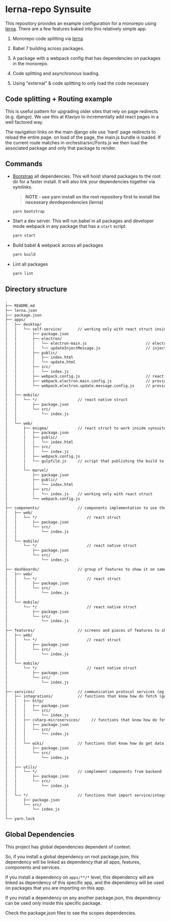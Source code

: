 # lerna-repo Synsuite

This repository provides an example configuration for a monorepo using [lerna](https://github.com/lerna/lerna). There are a few features
baked into this relatively simple app.

1. Monorepo code splitting via [lerna](https://github.com/lerna/lerna)

1. Babel 7 building across packages.

1. A package with a webpack config that has dependencies on packages in the monorepo.

1. Code splitting and asynchronous loading.

1. Using "external" & code splitting to only load the code necessary

## Code splitting + Routing example

This is useful pattern for upgrading older sites that rely on page redirects (e.g. django).
We use this at Klaviyo to incrementally add react pages in a well factored way.

The navigation links on the main django site use 'hard' page redirects to reload the entire page.
on load of the page, the main.js bundle is loaded. If the current route matches in orchestra/src/Fonts.js
we then load the associated package and only that package to render.

## Commands

* [Bootstrap](https://github.com/lerna/lerna#bootstrap) all dependencies. This will hoist shared packages to the root dir for a faster install. It will also link your dependencies together via symlinks.
    > **NOTE - use yarn install on the root repository first to install the necessary devdependencies (lerna)**

    ```BASH
    yarn bootstrap
    ```

* Start a dev server. This will run babel in all packages and developer mode webpack in any package that has a `start` script.
    ```BASH
    yarn start
    ```

* Build babel & webpack across all packages
    ```BASH
    yarn build
    ```

* Lint all packages
    ```BASH
    yarn lint
    ```
    

## Directory structure

```txt
.
├── README.md
├── lerna.json
├── package.json    
├── apps/
│   ├── desktop/
│   │   └── self-service/       // working only with react struct inside a electron app
│   │       ├── package.json
│   │       ├── electron/
│   │       │   └── electron-main.js                          // electron main process
│   │       │   └── updateInjectMessage.js                    // inject messages from main to renderer 
│   │       ├── public/
│   │       │   ├── index.html
│   │       │   └── update.html
│   │       ├── src/
│   │       │   └── index.js
│   │       ├── webpack.config.js                             // react webpack
│   │       ├── webpack.electron.main.config.js               // provide main process to electron start 
│   │       └── webpack.electron.update.message.config.js     // provide an update screen injecting specifics scripts
│   │
│   ├── mobile/
│   │   └── */                  // react native struct
│   │       ├── package.json
│   │       └── src/
│   │           └── index.js    
│   │
│   └── web/
│       ├── enigma/             // react struct to work inside synsuite
│       │   ├── package.json
│       │   ├── public/
│       │   │   └── index.html
│       │   ├── src/
│       │   │   └── index.js
│       │   ├── webpack.config.js
│       │   └── gulpfile.js     // script that publishing the build to synsuite
│       │
│       └── marvel/
│           ├── package.json
│           ├── public/
│           │   └── index.html
│           ├── src/
│           │   └── index.js    // working only with react struct
│           └── webpack.config.js
│       
├── components/                 // components implementation to use them on differents apps/dashboards/features
│   ├── web/
│   │   └── */                      // react struct
│   │       ├── package.json
│   │       └── src/
│   │           └── index.js    
│   │  
│   └── mobile/
│       └── */                      // react native struct
│           ├── package.json
│           └── src/
│               └── index.js     
│
├── dashboards/                 // group of features to show it on same page
│   ├── web/
│   │   └── */                      // react struct
│   │       ├── package.json
│   │       └── src/
│   │           └── index.js    
│   │  
│   └── mobile/
│       └── */                      // react native struct
│           ├── package.json
│           └── src/
│               └── index.js    
│
├── features/                   // screens and pieces of features to show
│   ├── web/
│   │   └── */                      // react struct
│   │       ├── package.json
│   │       └── src/
│   │           └── index.js    
│   │  
│   └── mobile/
│       └── */                      // react native struct
│           ├── package.json
│           └── src/
│               └── index.js      
│
├── services/                   // communication protocol services (eg. HTTP)
│   ├── integrations/           // functions that know how do fetch (get, post, put, delete and download) data from web
│   │   ├── http/               
│   │   │   ├── package.json
│   │   │   └── src/
│   │   │       └── index.js    
│   │   ├── csharp-microservices/     // functions that know how do fetch (get, post, put, delete and download) data from C# Api            
│   │   │   ├── package.json
│   │   │   └── src/
│   │   │       └── index.js    
│   │   │
│   │   └── wiki/               // functions that know how do get data from Syntesis Wikipedia
│   │       ├── package.json
│   │       └── src/
│   │           └── index.js   
│   │  
│   ├── utils/
│   │   └── */                  // complement components from backend
│   │       ├── package.json
│   │       └── src/
│   │           └── index.js 
│   │
│   └── */                      // functions that import service/integrations/csharp-microservices and only know do specific http fetch
│       ├── package.json
│       └── src/
│           └── index.js
│
└── yarn.lock
```

## Global Dependencies

This project has global dependencies dependent of context.

So, if you install a global dependency on root package.json, this dependency will be linked as dependency that all apps, features, components and services.

If you install a dependency on `apps/**/*` level, this dependency will are linked as dependency of this specific app, and the dependency will be used on packages that you are importing on this app.

If you install a dependency on any another package.json, this dependency can be used only inside this specific package.

Check the package.json files to see the scopes dependencies.
